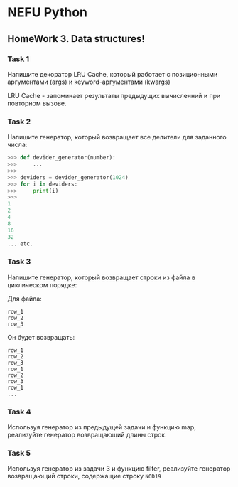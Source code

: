 # NEFU Python
## HomeWork 3. Data structures!


### Task 1
Напишите декоратор LRU Cache, который работает с позиционными аргументами (args) и keyword-аргументами (kwargs)

LRU Cache - запоминает результаты предыдущих вычисленний и при повторном вызове.


### Task 2
Напишите генератор, который возвращает все делители для заданного числа:

```python
>>> def devider_generator(number):
>>>     ...
>>> 
>>> deviders = devider_generator(1024)
>>> for i in deviders:
>>>     print(i)
>>>
1
2
4
8
16
32
... etc.
```


### Task 3
Напишите генератор, который возвращает строки из файла в циклическом порядке:

Для файла:
```
row_1
row_2
row_3
```

Он будет возвращать:
```
row_1
row_2
row_3
row_1
row_2
row_3
row_1
...
```

### Task 4
Используя генератор из предыдущей задачи и функцию map, реализуйте генератор возвращающий длины строк.


### Task 5
Используя генератор из задачи 3 и функцию filter, реализуйте генератор возвращающий строки, содержащие строку `NOD19`

